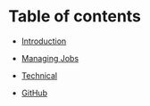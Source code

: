 # Table of contents

* [Introduction](README.md)

* [Managing Jobs](docs/JOBS.md)

* [Technical](docs/Keep3r.md)

* [GitHub](https://github.com/keep3r-network/keep3r.network)

